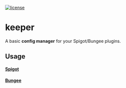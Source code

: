 [![license](https://img.shields.io/github/license/mashape/apistatus.svg) ](LICENSE)

# keeper
A basic **config manager** for your Spigot/Bungee plugins.

## Usage

#### [Spigot](/spigot)
#### [Bungee](/bungee)